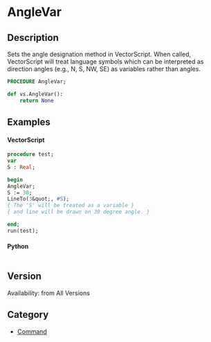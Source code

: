 # AngleVar

## Description
Sets the angle designation method in VectorScript. When called, VectorScript will treat language symbols which can be interpreted as direction angles (e.g., N, S, NW, SE) as variables rather than angles.

```pascal
PROCEDURE AngleVar;
```

```python
def vs.AngleVar():
    return None
```

## Examples
#### VectorScript ####
```pascal
procedure test;
var
S : Real;

begin
AngleVar;
S := 30;
LineTo(3&quot;, #S);
{ The 'S' will be treated as a variable }
{ and line will be drawn on 30 degree angle. }

end;
run(test);
```
#### Python ####
```python

```

## Version
Availability: from All Versions

## Category
* [Command](../Categories/Command.md)
